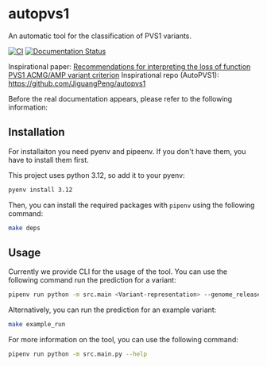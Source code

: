 # autopvs1
An automatic tool for the classification of PVS1 variants.

[![CI](https://github.com/bihealth/autopvs1/actions/workflows/main-ci.yml/badge.svg)](https://github.com/bihealth/autopvs1/actions/workflows/main-ci.yml)
[![Documentation Status](https://readthedocs.org/projects/autopvs1/badge/?version=latest)](https://autopvs1.readthedocs.io/en/latest/?badge=latest)

Inspirational paper: [Recommendations for interpreting the loss of function PVS1 ACMG/AMP variant criterion](https://www.ncbi.nlm.nih.gov/pmc/articles/PMC6185798/)
Inspirational repo (AutoPVS1): https://github.com/JiguangPeng/autopvs1

Before the real documentation appears, please refer to the following information:

## Installation

For installaiton you need pyenv and pipeenv. If you don't have them, you have to install them first.

This project uses python 3.12, so add it to your pyenv:

```bash
pyenv install 3.12
```

Then, you can install the required packages with `pipenv` using the following command:

```bash
make deps
```

## Usage

Currently we provide CLI for the usage of the tool. You can use the following command run the prediction for a variant:

```bash
pipenv run python -m src.main <Variant-representation> --genome_release <Genome-release>
```

Alternatively, you can run the prediction for an example variant:

```bash
make example_run
```

For more information on the tool, you can use the following command:

```bash
pipenv run python -m src.main.py --help
```
